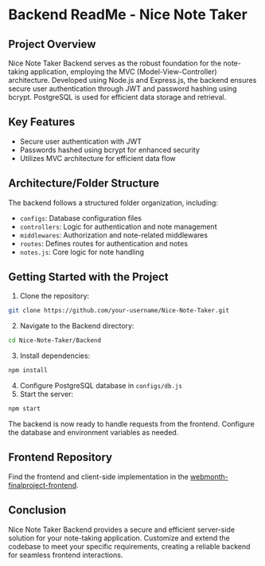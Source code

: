 # Backend ReadMe - Nice Note Taker

## Project Overview
Nice Note Taker Backend serves as the robust foundation for the note-taking application, employing the MVC (Model-View-Controller) architecture. Developed using Node.js and Express.js, the backend ensures secure user authentication through JWT and password hashing using bcrypt. PostgreSQL is used for efficient data storage and retrieval.

## Key Features
- Secure user authentication with JWT
- Passwords hashed using bcrypt for enhanced security
- Utilizes MVC architecture for efficient data flow

## Architecture/Folder Structure
The backend follows a structured folder organization, including:
- `configs`: Database configuration files
- `controllers`: Logic for authentication and note management
- `middlewares`: Authorization and note-related middlewares
- `routes`: Defines routes for authentication and notes
- `notes.js`: Core logic for note handling

## Getting Started with the Project
1. Clone the repository: 
```bash
git clone https://github.com/your-username/Nice-Note-Taker.git
```
2. Navigate to the Backend directory: 
```bash
cd Nice-Note-Taker/Backend
```
3. Install dependencies: 
```bash
npm install
```
4. Configure PostgreSQL database in `configs/db.js`
5. Start the server: 
```bash
npm start
```

The backend is now ready to handle requests from the frontend. Configure the database and environment variables as needed.

## Frontend Repository
Find the frontend and client-side implementation in the [webmonth-finalproject-frontend](https://github.com/Balusu-Revanth/webmonth-finalproject-frontend).

## Conclusion
Nice Note Taker Backend provides a secure and efficient server-side solution for your note-taking application. Customize and extend the codebase to meet your specific requirements, creating a reliable backend for seamless frontend interactions.
